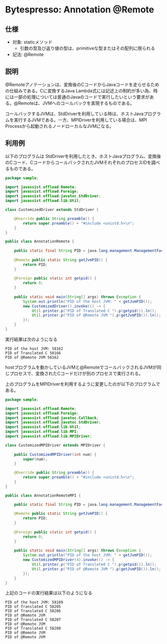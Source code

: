 Bytespresso: Annotation @Remote
==

仕様
--
- 対象: staticメソッド
	- 引数の型及び返り値の型は、primitiveな型またはその配列に限られる
- 記法: @Remote


説明
--
@Remoteアノテーションは、変換後のCコードからJavaコードを走らせるための仕組みである。Cに変換するJava Lambda式には記述上の制約が多い為、時には一部の処理については普通のJavaのコードで実行したいという要求がある。@Remoteは、JVMへのコールバックを実現するものである。

コールバックするJVMは、StdDriverを利用している時は、ホストJavaプログラムを実行するJVMである。一方、MPIDriverを利用している場合は、MPI Processから起動されるノードローカルなJVMになる。

利用例
--

以下のプログラムは StdDriverを利用したとき、ホストJavaプログラム、変換後のCコード、CコードからコールバックされたJVMそれぞれのプロセスIDを調べるものである。

```Java
package sample;

import javassist.offload.Remote;
import javassist.offload.Foreign;
import javassist.offload.javatoc.StdDriver;
import javassist.offload.lib.Util;

class CustomizedDriver extends StdDriver {

	@Override public String preamble() {
        return super.preamble() + "#include <unistd.h>\n";
    }
}

public class AnnotationRemote {
			
	public static final String PID = java.lang.management.ManagementFactory.getRuntimeMXBean().getName().split("@")[0];
	
	@Remote public static String getJvmPID() {
		return PID;
	}
	
	@Foreign public static int getpid() {
		return 0;
	}
		
    public static void main(String[] args) throws Exception {
    	System.out.println("PID of the host JVM: " + getJvmPID());
    	new CustomizedDriver().invoke(() -> {
    		Util.printer.p("PID of Translated C ").p(getpid()).ln();
    		Util.printer.p("PID of @Remote JVM ").p(getJvmPID()).ln();
    	});
    }
}
```

実行結果は次のようになる

```
PID of the host JVM: 58162
PID of Translated C 58166
PID of @Remote JVM 58162
```

hostプログラムを動かしているJVMと@RemoteでコールバックされるJVMが同じプロセスで、変換されたCコードだけが別のプロセスで実行される。

上のプログラムをMPIDriverを利用するように変更したのが以下のプログラムである。

```Java
package sample;

import javassist.offload.Remote;
import javassist.offload.Foreign;
import javassist.offload.javatoc.Callback;
import javassist.offload.javatoc.StdDriver;
import javassist.offload.lib.Util;
import javassist.offload.lib.MPI;
import javassist.offload.lib.MPIDriver;

class CustomizedMPIDriver extends MPIDriver {
	
	public CustomizedMPIDriver(int num) {
		super(num);
	}

	@Override public String preamble() {
        return super.preamble() + "#include <unistd.h>\n";
    }
}

public class AnnotationRemoteMPI {

	public static final String PID = java.lang.management.ManagementFactory.getRuntimeMXBean().getName().split("@")[0];
	
	@Remote public static String getJvmPID() {
		return PID;
	}
	
	@Foreign public static int getpid() {
		return 0;
	}
			
    public static void main(String[] args) throws Exception {
    	System.out.println("PID of the host JVM: " + getJvmPID());
    	new CustomizedMPIDriver(4).invoke(() -> {
    		Util.printer.p("PID of Translated C ").p(getpid()).ln();
    		Util.printer.p("PID of @Remote JVM ").p(getJvmPID()).ln();
    	});
    }	
}
```

上記のコードの実行結果は以下のようになる
```
PID of the host JVM: 58189
PID of Translated C 58205
PID of Translated C 58206
PID of @Remote JVM 
PID of Translated C 58207
PID of @Remote JVM 
PID of Translated C 58208
PID of @Remote JVM 
PID of @Remote JVM 
```

